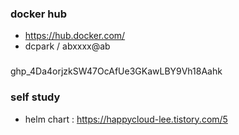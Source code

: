 ### docker hub
- https://hub.docker.com/
- dcpark / abxxxx@ab

### 
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

### self study

- helm chart : https://happycloud-lee.tistory.com/5